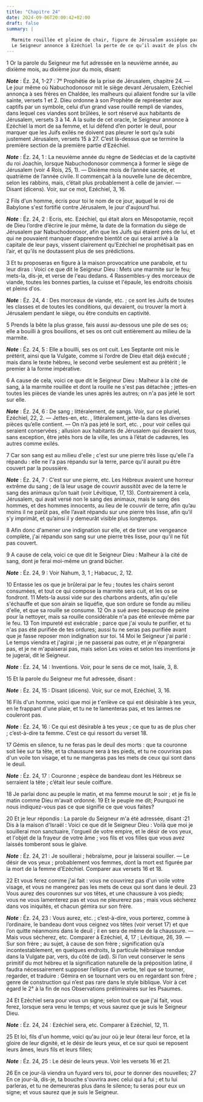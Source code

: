 ```yaml
---
title: "Chapitre 24"
date: 2024-09-06T20:00:42+02:00
draft: false
summary: |
  
  Marmite rouillée et pleine de chair, figure de Jérusalem assiégée par les Chaldéens.
  Le Seigneur annonce à Ezéchiel la perte de ce qu’il avait de plus cher, et lui défend d’en faire aucun deuil, afin de figurer l’état où se trouveraient les enfants d’Israël après la ruine du Temple.
---
```



1 Or la parole du Seigneur me fut adressée en la neuvième année, au dixième mois, au dixième jour du mois, disant:

***Note*** :  Éz. 24, 1-27 : 7° Prophétie de la prise de Jérusalem, chapitre 24. ― Le jour même où Nabuchodonosor mit le siège devant Jérusalem, Ezéchiel annonça à ses frères en Chaldée, les malheurs qui allaient fondre sur la ville sainte, versets 1 et 2. Dieu ordonne à son Prophète de représenter aux captifs par un symbole, celui d’un grand vase rouillé rempli de viandes, dans lequel ces viandes sont brûlées, le sort réservé aux habitants de Jérusalem, versets 3 à 14. A la suite de cet oracle, le Seigneur annonce à Ezéchiel la mort de sa femme, et lui défend d’en porter le deuil, pour marquer que les Juifs exilés ne doivent pas pleurer le sort qu’a subi justement Jérusalem, versets 15 à 27. C’est là-dessus que se termine la première section de la première partie d’Ezéchiel.

***Note*** :  Éz. 24, 1 : La neuvième année du règne de Sédécias et de la captivité du roi Joachin, lorsque Nabuchodonosor commença à former le siège de Jérusalem (voir 4 Rois, 25, 1). ― Dixième mois de l’année sacrée, et quatrième de l’année civile. Il commençait à la nouvelle lune de décembre, selon les rabbins, mais, c’était plus probablement à celle de janvier. ― Disant (dicens). Voir, sur ce mot, Ezéchiel, 3, 16.


2 Fils d'un homme, écris pour toi le nom de ce jour, auquel le roi de Babylone s'est fortifié contre Jérusalem, le jour d'aujourd'hui.

***Note*** :  Éz. 24, 2 : Ecris, etc. Ezéchiel, qui était alors en Mésopotamie, reçoit de Dieu l’ordre d’écrire le jour même, la date de la formation du siège de Jérusalem par Nabuchodonosor, afin que les Juifs qui étaient près de lui, et qui ne pouvaient manquer d’apprendre bientôt ce qui serai arrivé à la capitale de leur pays, vissent clairement qu’Ezéchiel ne prophétisait pas en l’air, et qu’ils ne doutassent plus de ses prédictions.


3 Et tu proposeras en figure à la maison provocatrice une parabole, et tu leur diras : Voici ce que dit le Seigneur Dieu : Mets une marmite sur le feu; mets-la, dis-je, et verse de l'eau dedans. 4 Rassembles-y des morceaux de viande, toutes les bonnes parties, la cuisse et l'épaule, les endroits choisis et pleins d'os.

***Note*** :  Éz. 24, 4 : Des morceaux de viande, etc. ; ce sont les Juifs de toutes les classes et de toutes les conditions, qui devaient, ou trouver la mort à Jérusalem pendant le siège, ou être conduits en captivité.

5 Prends la bête la plus grasse, fais aussi au-dessous une pile de ses os; elle a bouilli à gros bouillons, et ses os ont cuit entièrement au milieu de la marmite.

***Note*** :  Éz. 24, 5 : Elle a bouilli, ses os ont cuit. Les Septante ont mis le prétérit, ainsi que la Vulgate, comme si l’ordre de Dieu était déjà exécuté ; mais dans le texte hébreu, le second verbe seulement est au prétérit ; le premier à la forme impérative.


6 A cause de cela, voici ce que dit le Seigneur Dieu : Malheur à la cité de sang, à la marmite rouillée et dont la rouille ne s'est pas détachée ; jettes-en toutes les pièces de viande les unes après les autres; on n'a pas jeté le sort sur elle.

***Note*** :  Éz. 24, 6 : De sang ; littéralement, de sangs. Voir, sur ce pluriel, Ezéchiel, 22, 2. ― Jettes-en, etc. , littéralement, jette-la dans les diverses pièces qu’elle contient. ― On n’a pas jeté le sort, etc. , pour voir celles qui seraient conservées ; allusion aux habitants de Jérusalem qui devaient tous, sans exception, être jetés hors de la ville, les uns à l’état de cadavres, les autres comme exilés.

7 Car son sang est au milieu d'elle ; c'est sur une pierre très lisse qu'elle l'a répandu : elle ne l'a pas répandu sur la terre, parce qu'il aurait pu être couvert par la poussière.

***Note*** :  Éz. 24, 7 : C’est sur une pierre, etc. Les Hébreux avaient une horreur extrême du sang ; de là leur usage de couvrir aussitôt avec de la terre le sang des animaux qu’on tuait (voir Lévitique, 17, 13). Contrairement à cela, Jérusalem, qui avait versé non le sang des animaux, mais le sang des hommes, et des hommes innocents, au lieu de le couvrir de terre, afin qu’au moins il ne parût pas, elle l’avait répandu sur une pierre très lisse, afin qu’il s’y imprimât, et qu’ainsi il y demeurât visible plus longtemps.

8 Afin donc d'amener une indignation sur elle, et de tirer une vengeance complète, j'ai répandu son sang sur une pierre très lisse, pour qu'il ne fût pas couvert.


9 A cause de cela, voici ce que dit le Seigneur Dieu : Malheur à la cité de sang, dont je ferai moi-même un grand bûcher.

***Note*** :  Éz. 24, 9 : Voir Nahum, 3, 1 ; Habacuc, 2, 12.

10 Entasse les os que je brûlerai par le feu ; toutes les chairs seront consumées, et tout ce qui compose la marmite sera cuit, et les os se fondront. 11 Mets-la aussi vide sur des charbons ardents, afin qu'elle s'échauffe et que son airain se liquéfie, que son ordure se fonde au milieu d'elle, et que sa rouille se consume. 12 On a sué avec beaucoup de peine pour la nettoyer, mais sa rouille considérable n'a pas été enlevée même par le feu. 13 Ton impureté est exécrable ; parce que j'ai voulu te purifier, et tu n'as pas été purifiée de tes ordures; aussi tu ne seras pas purifiée avant que je fasse reposer mon indignation sur toi. 14 Moi le Seigneur j'ai parlé : Le temps viendra et j'agirai ; je ne passerai pas outre, et je n'épargnerai pas, et je ne m'apaiserai pas, mais selon Les voies et selon tes inventions je te jugerai, dit le Seigneur.

***Note*** :  Éz. 24, 14 : Inventions. Voir, pour le sens de ce mot, Isaïe, 3, 8.


15 Et la parole du Seigneur me fut adressée, disant :

***Note*** :  Éz. 24, 15 : Disant (dicens). Voir, sur ce mot, Ezéchiel, 3, 16.


16 Fils d'un homme, voici que moi je t'enlève ce qui est désirable à tes yeux, en le frappant d'une plaie, et tu ne te lamenteras pas, et tes larmes ne couleront pas.

***Note*** :  Éz. 24, 16 : Ce qui est désirable à tes yeux ; ce que tu as de plus cher ; c’est-à-dire ta femme. C’est ce qui ressort du verset 18.

17 Gémis en silence, tu ne feras pas le deuil des morts : que ta couronne soit liée sur ta tête, et ta chaussure sera à tes pieds, et tu ne couvriras pas d'un voile ton visage, et tu ne mangeras pas les mets de ceux qui sont dans le deuil.

***Note*** :  Éz. 24, 17 : Couronne ; espèce de bandeau dont les Hébreux se serraient la tête ; c’était leur seule coiffure.


18 Je parlai donc au peuple le matin, et ma femme mourut le soir ; et je fis le matin comme Dieu m'avait ordonné. 19 Et le peuple me dit; Pourquoi ne nous indiquez-vous pas ce que signifie ce que vous faites?


20 Et je leur répondis : La parole du Seigneur m'a été adressée, disant :21 Dis à la maison d'Israël : Voici ce que dit le Seigneur Dieu : Voilà que moi je souillerai mon sanctuaire, l'orgueil de votre empire, et le désir de vos yeux, et l'objet de la frayeur de votre âme ; vos fils et vos filles que vous avez laissés tomberont sous le glaive.

***Note*** :  Éz. 24, 21 : Je souillerai ; hébraïsme, pour je laisserai souiller. ― Le désir de vos yeux ; probablement vos femmes, dont la mort est figurée par la mort de la femme d’Ezéchiel. Comparer aux versets 16 et 18.

22 Et vous ferez comme j'ai fait : vous ne couvrirez pas d'un voile votre visage, et vous ne mangerez pas les mets de ceux qui sont dans le deuil. 23 Vous aurez des couronnes sur vos têtes, et une chaussure à vos pieds; vous ne vous lamenterez pas et vous ne pleurerez pas ; mais vous sécherez dans vos iniquités, et chacun gémira sur son frère.

***Note*** :  Éz. 24, 23 : Vous aurez, etc. ; c’est-à-dire, vous porterez, comme à l’ordinaire, le bandeau dont vous ceignez vos têtes (voir verset 17) et que l’on quitte néanmoins dans le deuil ; il en sera de même de la chaussure. ― Mais vous sécherez, etc. Comparer à Ezéchiel, 4, 17 ; Lévitique, 26, 39. ― Sur son frère ; au sujet, à cause de son frère ; signification qu’a incontestablement, en quelques endroits, la particule hébraïque rendue dans la Vulgate par, vers, du côté de (ad). Si l’on veut conserver le sens primitif du mot hébreu et la signification naturelle de la préposition latine, il faudra nécessairement supposer l’ellipse d’un verbe, tel que se tourner, regarder, et traduire : Gémira en se tournant vers ou en regardant son frère ; genre de construction qui n’est pas rare dans le style biblique. Voir à cet égard le 2° à la fin de nos Observations préliminaires sur les Psaumes.

24 Et Ezéchiel sera pour vous un signe; selon tout ce que j'ai fait, vous ferez, lorsque sera venu le temps; et vous saurez que je suis le Seigneur Dieu.

***Note*** :  Éz. 24, 24 : Ezéchiel sera, etc. Comparer à Ezéchiel, 12, 11.


25 Et loi, fils d'un homme, voici qu'au jour où je leur ôterai leur force, et la gloire de leur dignité, et le désir de leurs yeux, et ce sur quoi se reposent leurs âmes, leurs fils et leurs filles;

***Note*** :  Éz. 24, 25 : Le désir de leurs yeux. Voir les versets 16 et 21.

26 En ce jour-là viendra un fuyard vers toi, pour te donner des nouvelles; 27 En ce jour-là, dis-je, ta bouche s'ouvrira avec celui qui a fui ; et tu lui parleras, et tu ne demeureras plus dans le silence; tu seras pour eux un signe; et vous saurez que je suis le Seigneur.

